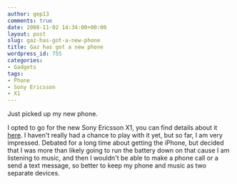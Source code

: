 ```yaml
---
author: gep13
comments: true
date: 2008-11-02 14:34:00+00:00
layout: post
slug: gaz-has-got-a-new-phone
title: Gaz has got a new phone
wordpress_id: 755
categories:
- Gadgets
tags:
- Phone
- Sony Ericsson
- X1
---
```


Just picked up my new phone.

 

I opted to go for the new Sony Ericsson X1, you can find details about it [here](http://www.sonyericsson.com/x1/). I haven't really had a chance to play with it yet, but so far, I am very impressed. Debated for a long time about getting the iPhone, but decided that I was more than likely going to run the battery down on that cause I am listening to music, and then I wouldn't be able to make a phone call or a send a text message, so better to keep my phone and music as two separate devices.
